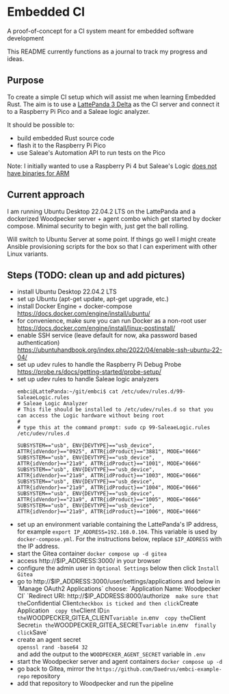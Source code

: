 # Embedded CI
A proof-of-concept for a CI system meant for embedded software development

This README currently functions as a journal to track my progress and ideas.

## Purpose
To create a simple CI setup which will assist me when learning Embedded Rust.
The aim is to use a [LattePanda 3 Delta](https://www.lattepanda.com/lattepanda-3-delta)
as the CI server and connect it to a Raspberry Pi Pico and a Saleae logic
analyzer.

It should be possible to:
* build embedded Rust source code
* flash it to the Raspberry Pi Pico
* use Saleae's Automation API to run tests on the Pico

Note: I initially wanted to use a Raspberry Pi 4 but Saleae's Logic [does not
have binaries for ARM](https://support.saleae.com/faq/technical-faq/can-logic-run-on-arm)

## Current approach
I am running Ubuntu Desktop 22.04.2 LTS on the LattePanda and a dockerized
Woodpecker server + agent combo which get started by docker compose. Minimal
security to begin with, just get the ball rolling.

Will switch to Ubuntu Server at some point. If things go well I might create
Ansible provisioning scripts for the box so that I can experiment with other
Linux variants.

## Steps (TODO: clean up and add pictures)
- install Ubuntu Desktop 22.04.2 LTS
- set up Ubuntu (apt-get update, apt-get upgrade, etc.)
- install Docker Engine + docker-compose  
  https://docs.docker.com/engine/install/ubuntu/
- for convenience, make sure you can run Docker as a non-root user  
  https://docs.docker.com/engine/install/linux-postinstall/
- enable SSH service (leave default for now, aka password based authentication)  
  https://ubuntuhandbook.org/index.php/2022/04/enable-ssh-ubuntu-22-04/
- set up udev rules to handle the Raspberry Pi Debug Probe  
  https://probe.rs/docs/getting-started/probe-setup/
- set up udev rules to handle Saleae logic analyzers
  ```
  embci@LattePanda:~/git/embci$ cat /etc/udev/rules.d/99-SaleaeLogic.rules
  # Saleae Logic Analyzer
  # This file should be installed to /etc/udev/rules.d so that you can access the Logic hardware without being root
  #
  # type this at the command prompt: sudo cp 99-SaleaeLogic.rules /etc/udev/rules.d

  SUBSYSTEM=="usb", ENV{DEVTYPE}=="usb_device", ATTR{idVendor}=="0925", ATTR{idProduct}=="3881", MODE="0666"
  SUBSYSTEM=="usb", ENV{DEVTYPE}=="usb_device", ATTR{idVendor}=="21a9", ATTR{idProduct}=="1001", MODE="0666"
  SUBSYSTEM=="usb", ENV{DEVTYPE}=="usb_device", ATTR{idVendor}=="21a9", ATTR{idProduct}=="1003", MODE="0666"
  SUBSYSTEM=="usb", ENV{DEVTYPE}=="usb_device", ATTR{idVendor}=="21a9", ATTR{idProduct}=="1004", MODE="0666"
  SUBSYSTEM=="usb", ENV{DEVTYPE}=="usb_device", ATTR{idVendor}=="21a9", ATTR{idProduct}=="1005", MODE="0666"
  SUBSYSTEM=="usb", ENV{DEVTYPE}=="usb_device", ATTR{idVendor}=="21a9", ATTR{idProduct}=="1006", MODE="0666"
  ```
- set up an environment variable containing the LattePanda's IP address,
  for example `export IP_ADDRESS=192.168.0.104`. This variable is used
  by `docker-compose.yml`. For the instructions below, replace `$IP_ADDRESS`
  with the IP address.
- start the Gitea container
  `docker compose up -d gitea`
- access http://$IP_ADDRESS:3000/ in your browser
- configure the admin user in `Optional Settings` below then click
  `Install Gitea`
- go to http://$IP_ADDRESS:3000/user/settings/applications and below in
  `Manage OAuth2 Applications` choose:  
  `Application Name: Woodpecker CI`  
  `Redirect URI: http://$IP_ADDRESS:8000/authorize`  
  make sure that the `Confidential Client` checkbox is ticked and then click
  `Create Application`  
  copy the `Client ID` in the `WOODPECKER_GITEA_CLIENT` variable in `.env`  
  copy the `Client Secret` in the `WOODPECKER_GITEA_SECRET` variable in `.env`  
  finally click `Save`
- create an agent secret  
  `openssl rand -base64 32`  
  and add the output to the `WOODPECKER_AGENT_SECRET` variable in `.env`
- start the Woodpecker server and agent containers
  `docker compose up -d`
- go back to Gitea, mirror the `https://github.com/Daedrus/embci-example-repo`
  repository
- add that repository to Woodpecker and run the pipeline
